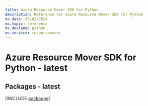 ```yaml
---
title: Azure Resource Mover SDK for Python
description: Reference for Azure Resource Mover SDK for Python
ms.date: 05/02/2024
ms.topic: reference
ms.devlang: python
ms.service: resourcemover
---
```

# Azure Resource Mover SDK for Python - latest
## Packages - latest
[!INCLUDE [packages](resource-mover-index.md)]